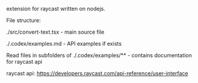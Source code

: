 extension for raycast written on nodejs.

File structure:

  ./src/convert-text.tsx - main source file

  ./.codex/examples.md - API examples if exists

Read files in subfolders of ./.codex/examples/** - contains documentation for raycast api

raycast api: https://developers.raycast.com/api-reference/user-interface
